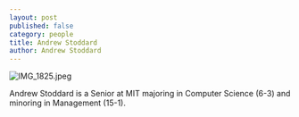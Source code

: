 ```yaml
---
layout: post
published: false
category: people
title: Andrew Stoddard
author: Andrew Stoddard
---
```

![IMG_1825.jpeg]({{site.baseurl}}/assets/IMG_1825.jpeg)

Andrew Stoddard is a Senior at MIT majoring in Computer Science (6-3) and minoring in Management (15-1).